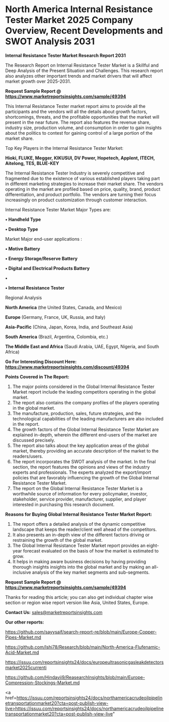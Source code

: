 # North America Internal Resistance Tester Market 2025 Company Overview, Recent Developments and SWOT Analysis 2031

<strong>Internal Resistance Tester Market Research Report 2031</strong>

The Research Report on Internal Resistance Tester Market is a Skillful and Deep Analysis of the Present Situation and Challenges. This research report also analyzes other important trends and market drivers that will affect market growth over 2025-2031.

<strong>Request Sample Report @ <a href=https://www.marketreportsinsights.com/sample/49394>https://www.marketreportsinsights.com/sample/49394</a></strong>

This Internal Resistance Tester market report aims to provide all the participants and the vendors will all the details about growth factors, shortcomings, threats, and the profitable opportunities that the market will present in the near future. The report also features the revenue share, industry size, production volume, and consumption in order to gain insights about the politics to contest for gaining control of a large portion of the market share.

Top Key Players in the Internal Resistance Tester Market:

<strong>Hioki, FLUKE, Megger, KIKUSUI, DV Power, Hopetech, Applent, ITECH, Aitelong, TES, BLUE-KEY</strong>

The Internal Resistance Tester Industry is severely competitive and fragmented due to the existence of various established players taking part in different marketing strategies to increase their market share. The vendors operating in the market are profiled based on price, quality, brand, product differentiation, and product portfolio. The vendors are turning their focus increasingly on product customization through customer interaction.

Internal Resistance Tester Market Major Types are:

<strong>•  Handheld Type

•  Desktop Type</strong>

Market Major end-user applications :

<strong>•  Motive Battery

•  Energy Storage/Reserve Battery

•  Digital and Electrical Products Battery

•  

•  Internal Resistance Tester</strong>

Regional Analysis

</u><strong><b>North America</b></strong> (the United States, Canada, and Mexico)

<strong><b>Europe </b></strong>(Germany, France, UK, Russia, and Italy)

<strong><b>Asia-Pacific</b></strong> (China, Japan, Korea, India, and Southeast Asia)

<strong><b>South America</b></strong> (Brazil, Argentina, Colombia, etc.)

<strong><b>The Middle East and Africa</b></strong> (Saudi Arabia, UAE, Egypt, Nigeria, and South Africa)

<strong>Go For Interesting Discount Here: <a href=https://www.marketreportsinsights.com/discount/49394>https://www.marketreportsinsights.com/discount/49394</a></strong>

<strong>Points Covered in The Report:</strong>
<ol>
  <li>The major points considered in the Global Internal Resistance Tester Market report include the leading competitors operating in the global market.</li>
  <li>The report also contains the company profiles of the players operating in the global market.</li>
  <li>The manufacture, production, sales, future strategies, and the technological capabilities of the leading manufacturers are also included in the report.</li>
  <li>The growth factors of the Global Internal Resistance Tester Market are explained in-depth, wherein the different end-users of the market are discussed precisely.</li>
  <li>The report also talks about the key application areas of the global market, thereby providing an accurate description of the market to the readers/users.</li>
  <li>The report incorporates the SWOT analysis of the market. In the final section, the report features the opinions and views of the industry experts and professionals. The experts analyzed the export/import policies that are favorably influencing the growth of the Global Internal Resistance Tester Market.</li>
  <li>The report on the Global Internal Resistance Tester Market is a worthwhile source of information for every policymaker, investor, stakeholder, service provider, manufacturer, supplier, and player interested in purchasing this research document.</li>
</ol>
<strong>Reasons for Buying Global Internal Resistance Tester Market Report:</strong>

<ol>
  <li>The report offers a detailed analysis of the dynamic competitive landscape that keeps the reader/client well ahead of the competitors.</li>
  <li>It also presents an in-depth view of the different factors driving or restraining the growth of the global market.</li>
  <li>The Global Internal Resistance Tester Market report provides an eight-year forecast evaluated on the basis of how the market is estimated to grow.</li>
  <li>It helps in making aware business decisions by having providing thorough insights insights into the global market and by making an all-inclusive analysis of the key market segments and sub-segments.</li>
</ol>
<strong>Request Sample Report @ <a href=https://www.marketreportsinsights.com/sample/49394>https://www.marketreportsinsights.com/sample/49394</a></strong>


Thanks for reading this article; you can also get individual chapter wise section or region wise report version like Asia, United States, Europe.

<strong>Contact Us:</strong>
sales@marketreportsinsights.com

<strong>Our other reports:</strong>

<a href=https://github.com/sayysaif/search-report-re/blob/main/Europe-Copper-Pipes-Market.md>https://github.com/sayysaif/search-report-re/blob/main/Europe-Copper-Pipes-Market.md</a>

<a href=https://github.com/Ishi78/Research/blob/main/North-America-Flufenamic-Acid-Market.md>https://github.com/Ishi78/Research/blob/main/North-America-Flufenamic-Acid-Market.md</a>

<a href=https://issuu.com/reportsinsights24/docs/europeultrasonicgasleakdetectorsmarket2025currenti>https://issuu.com/reportsinsights24/docs/europeultrasonicgasleakdetectorsmarket2025currenti</a>

<a href=https://github.com/Hindavii9/ReasearchInsights/blob/main/Europe-Compression-Stockings-Market.md>https://github.com/Hindavii9/ReasearchInsights/blob/main/Europe-Compression-Stockings-Market.md</a>

<a href=https://issuu.com/reportsinsights24/docs/northamericacrudeoilpipelinetransportationmarket20?cta=post-publish-view-live>https://issuu.com/reportsinsights24/docs/northamericacrudeoilpipelinetransportationmarket20?cta=post-publish-view-live</a>"
